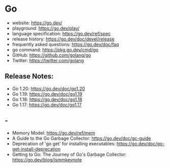 # Go

- website: https://go.dev/
- playground: https://go.dev/play/
- language specification: https://go.dev/ref/spec
- release history: https://go.dev/doc/devel/release
- frequently asked questions: https://go.dev/doc/faq
- go command: https://pkg.go.dev/cmd/go
- GitHub: https://github.com/golang/go
- Twitter: https://twitter.com/golang

## Release Notes:

- Go 1.20: https://go.dev/doc/go1.20
- Go 1.19: https://go.dev/doc/go1.19
- Go 1.18: https://go.dev/doc/go1.18
- Go 1.17: https://go.dev/doc/go1.17

## -
- Memory Model: https://go.dev/ref/mem
- A Guide to the Go Garbage Collector: https://go.dev/doc/gc-guide
- Deprecation of 'go get' for installing executables: https://go.dev/doc/go-get-install-deprecation
- Getting to Go: The Journey of Go's Garbage Collector: https://go.dev/blog/ismmkeynote
